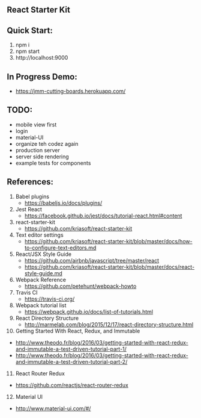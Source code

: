 ## React Starter Kit

## Quick Start:
1. npm i
2. npm start
3. http://localhost:9000

## In Progress Demo:

- https://jmm-cutting-boards.herokuapp.com/

## TODO:
- mobile view first
- login
- material-UI
- organize teh codez again
- production server
- server side rendering
- example tests for components

## References:
1. Babel plugins
   - https://babeljs.io/docs/plugins/
2. Jest React
   - https://facebook.github.io/jest/docs/tutorial-react.html#content
3. react-starter-kit
   - https://github.com/kriasoft/react-starter-kit
4. Text editor settings
   - https://github.com/kriasoft/react-starter-kit/blob/master/docs/how-to-configure-text-editors.md
5. React/JSX Style Guide
   - https://github.com/airbnb/javascript/tree/master/react
   - https://github.com/kriasoft/react-starter-kit/blob/master/docs/react-style-guide.md
6. Webpack Reference
   - https://github.com/petehunt/webpack-howto
7. Travis CI
   - https://travis-ci.org/
8. Webpack tutorial list
   - https://webpack.github.io/docs/list-of-tutorials.html
9. React Directory Structure
   - http://marmelab.com/blog/2015/12/17/react-directory-structure.html
10. Getting Started With React, Redux, and Immutable
   - http://www.theodo.fr/blog/2016/03/getting-started-with-react-redux-and-immutable-a-test-driven-tutorial-part-1/
   - http://www.theodo.fr/blog/2016/03/getting-started-with-react-redux-and-immutable-a-test-driven-tutorial-part-2/
11. React Router Redux
   - https://github.com/reactjs/react-router-redux
12. Material UI
   - http://www.material-ui.com/#/
